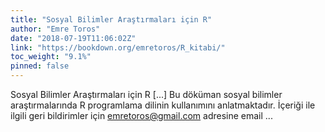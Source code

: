```yaml
---
title: "Sosyal Bilimler Araştırmaları için R"
author: "Emre Toros"
date: "2018-07-19T11:06:02Z"
link: "https://bookdown.org/emretoros/R_kitabi/"
toc_weight: "9.1%"
pinned: false
---
```


Sosyal Bilimler Araştırmaları için R [...] Bu döküman sosyal bilimler araştırmalarında R programlama dilinin kullanımını anlatmaktadır. İçeriği ile ilgili geri bildirimler için emretoros@gmail.com adresine email ...
